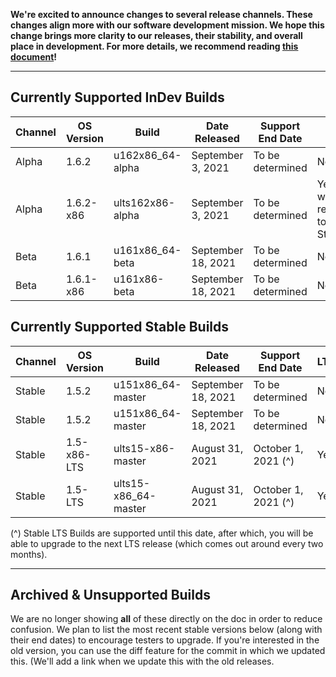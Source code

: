 **We're excited to announce changes to several release channels. These changes align more with our software development mission. We hope this change brings more clarity to our releases, their stability, and overall place in development. For more details, we recommend reading [this document](https://github.com/OneTwentyFour/unicorndocs/blob/main/changes-to-release-channels.md)!**

___

## Currently Supported InDev Builds
| Channel | OS Version | Build | Date Released | Support End Date | LTS? | Architecture |
|---------|------------|------------------|---------------|------------------|------|------------|
| Alpha  | 1.6.2     | u162x86_64-alpha  | September 3, 2021 | To be determined | No | x86_64   |
| Alpha  | 1.6.2-x86     | ults162x86-alpha    | September 3, 2021 | To be determined | Yes, when released to Stable | x86 |
| Beta | 1.6.1       | u161x86_64-beta | September 18, 2021 | To be determined | No | x86_64 | 
| Beta | 1.6.1-x86   | u161x86-beta    | September 18, 2021 | To be determined | No | x86 | 

## Currently Supported Stable Builds
| Channel | OS Version | Build | Date Released | Support End Date | LTS? | Architecture |
|---------|------------|------------------|---------------|------------------|------|------------|
| Stable  | 1.5.2      | u151x86_64-master | September 18, 2021 | To be determined | No | x86_64 |
| Stable  | 1.5.2      | u151x86_64-master | September 18, 2021 | To be determined | No | x86_64 |
| Stable  | 1.5-x86-LTS | ults15-x86-master  | August 31, 2021 | October 1, 2021 (^) | Yes | x86   |
| Stable  | 1.5-LTS    | ults15-x86_64-master | August 31, 2021 | October 1, 2021 (^) | Yes | x86_64   |

(^) Stable LTS Builds are supported until this date, after which, you will be able to upgrade to the next LTS release (which comes out around every two months).

___

## Archived & Unsupported Builds
We are no longer showing **all** of these directly on the doc in order to reduce confusion. We plan to list the most recent stable versions below (along with their end dates) to encourage testers to upgrade. If you're interested in the old version, you can use the diff feature for the commit in which we updated this. (We'll add a link when we update this with the old releases.
